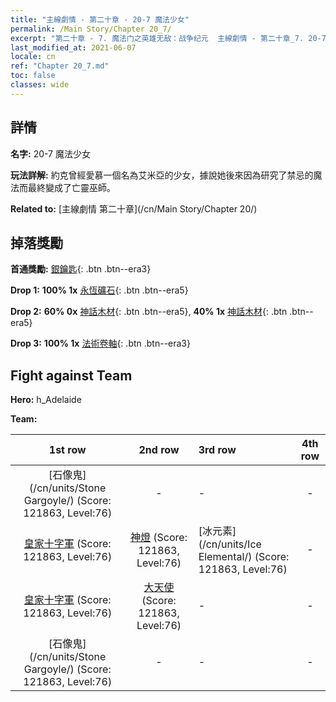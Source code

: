 ```yaml
---
title: "主線劇情 - 第二十章 - 20-7 魔法少女"
permalink: /Main Story/Chapter 20_7/
excerpt: "第二十章 - 7. 魔法门之英雄无敌：战争纪元  主線劇情 - 第二十章_7. 20-7 魔法少女"
last_modified_at: 2021-06-07
locale: cn
ref: "Chapter 20_7.md"
toc: false
classes: wide
---
```


## 詳情

 **名字:** 20-7 魔法少女

 **玩法詳解:** 約克曾經愛慕一個名為艾米亞的少女，據說她後來因為研究了禁忌的魔法而最終變成了亡靈巫師。

 **Related to:** [主線劇情 第二十章](/cn/Main Story/Chapter 20/)

## 掉落獎勵

 **首通獎勵:** [銀鑰匙](/cn/Items/con_693/){: .btn .btn--era3}

 **Drop 1:** **100% 1x** [永恆礦石](/cn/Items/mat_68/){: .btn .btn--era5}

 **Drop 2:** **60% 0x** [神話木材](/cn/Items/mat_62/){: .btn .btn--era5}, **40% 1x** [神話木材](/cn/Items/mat_62/){: .btn .btn--era5}

 **Drop 3:** **100% 1x** [法術卷軸](/cn/Items/con_694/){: .btn .btn--era3}


## Fight against Team
 **Hero:** h_Adelaide

 **Team:**


  | 1st row | 2nd row | 3rd row | 4th row |
  |:----:|:----:|:----|:----:|
  | [石像鬼](/cn/units/Stone Gargoyle/) (Score: 121863, Level:76)  | - | - | - |
  | [皇家十字軍](/cn/units/Swordsman/) (Score: 121863, Level:76)  | [神燈](/cn/units/Genie/) (Score: 121863, Level:76)  | [冰元素](/cn/units/Ice Elemental/) (Score: 121863, Level:76)  | - |
  | [皇家十字軍](/cn/units/Swordsman/) (Score: 121863, Level:76)  | [大天使](/cn/units/Angel/) (Score: 121863, Level:76)  | - | - |
  | [石像鬼](/cn/units/Stone Gargoyle/) (Score: 121863, Level:76)  | - | - | - |


